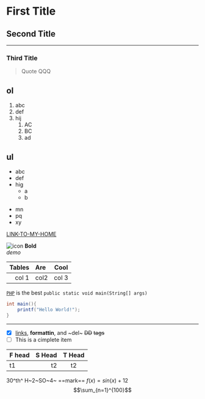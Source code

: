 # First Title 
## Second Title
------------------
### Third Title 

> Quote
> QQQ

## ol
1. abc
2. def
3. hij
    1. AC
    2. BC
    3. ad

## ul
* abc
* def
* hig
    - a
    - b

- mn
- pq
- xy

[LINK-TO-MY-HOME](https://github.com/FDws)

![icon](https://avatars1.githubusercontent.com/u/22397490)
**Bold**   
*demo*   

| Tables       |Are      |Cool|
| --:|:---| :---:|
| col 1   | col2 | col 3 |

[`PHP`](http://www.php.net) is the best
`public static void main(String[] args)`
```java {.line-numbers}
int main(){   
    printf("Hello World!");   
}
```
***************
- [x]  [links](#), **formattin**, and ~del~ ~~DD~~ <del>tags</del>
- [ ] This is a cimplete item

| F head | S Head |T Head |
| --- | --: | :--: 
| t1 | t2 | t2

30^th^
H~2~SO~4~
==mark==
$f(x) = sin(x) + 12$
$$\sum_{n=1}^{100}$$